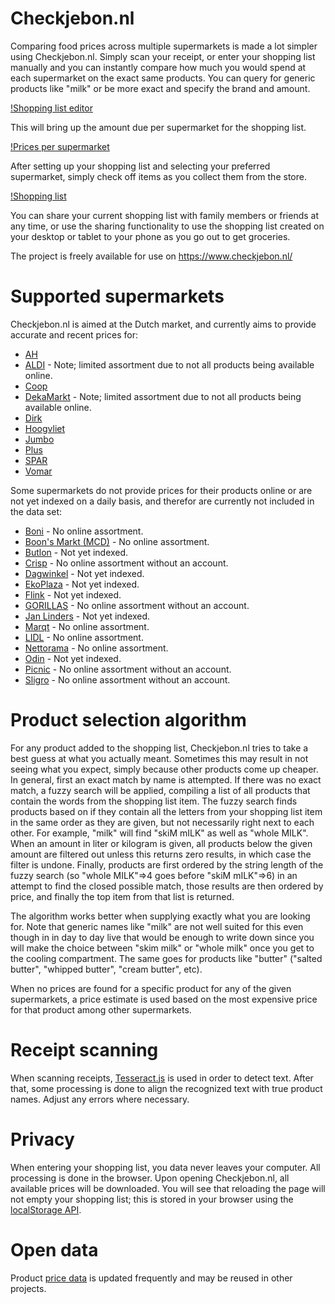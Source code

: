 # Checkjebon.nl

Comparing food prices across multiple supermarkets is made a lot simpler using Checkjebon.nl. Simply scan your receipt, or enter your shopping list manually and you can instantly compare how much you would spend at each supermarket on the exact same products. You can query for generic products like "milk" or be more exact and specify the brand and amount.

[!Shopping list editor](/images/screenshot1.png)

This will bring up the amount due per supermarket for the shopping list.

[!Prices per supermarket](/images/screenshot2.png)

After setting up your shopping list and selecting your preferred supermarket, simply check off items as you collect them from the store.

[!Shopping list](/images/screenshot3.png)

You can share your current shopping list with family members or friends at any time, or use the sharing functionality to use the shopping list created on your desktop or tablet to your phone as you go out to get groceries.

The project is freely available for use on https://www.checkjebon.nl/

# Supported supermarkets

Checkjebon.nl is aimed at the Dutch market, and currently aims to provide accurate and recent prices for:

* [AH](https://www.ah.nl/)
* [ALDI](https://www.aldi.nl/) - Note; limited assortment due to not all products being available online.
* [Coop](https://www.coop.nl/)
* [DekaMarkt](https://www.dekamarkt.nl/) - Note; limited assortment due to not all products being available online.
* [Dirk](https://www.dirk.nl/)
* [Hoogvliet](https://www.hoogvliet.com/)
* [Jumbo](https://www.jumbo.com/)
* [Plus](https://www.plus.nl/)
* [SPAR](https://www.spar.nl/)
* [Vomar](https://www.vomar.nl/)

Some supermarkets do not provide prices for their products online or are not yet indexed on a daily basis, and therefor are currently not included in the data set:

* [Boni](https://bonisupermarkt.nl/) - No online assortment.
* [Boon's Markt (MCD)](https://www.boonsmarkt.nl/) - No online assortment.
* [Butlon](https://butlon.com/) - Not yet indexed.
* [Crisp](https://www.crisp.nl/) - No online assortment without an account.
* [Dagwinkel](https://www.lekkermakkelijk.nl/) - Not yet indexed.
* [EkoPlaza](https://www.ekoplaza.nl/) - Not yet indexed.
* [Flink](https://www.goflink.com/) -  Not yet indexed.
* [GORILLAS](https://gorillas.io/nl) - No online assortment without an account.
* [Jan Linders](https://www.janlinders.nl/) -  Not yet indexed.
* [Marqt](https://www.marqt.nl/) - No online assortment.
* [LIDL](https://www.lidl.nl/) - No online assortment.
* [Nettorama](https://www.nettorama.nl/) - No online assortment.
* [Odin](https://www.odin.nl/) -  Not yet indexed.
* [Picnic](http://picnic.nl/) - No online assortment without an account.
* [Sligro](https://www.sligro.nl/) - No online assortment without an account.

# Product selection algorithm

For any product added to the shopping list, Checkjebon.nl tries to take a best guess at what you actually meant. Sometimes this may result in not seeing what you expect, simply because other products come up cheaper. In general, first an exact match by name is attempted. If there was no exact match, a fuzzy search will be applied, compiling a list of all products that contain the words from the shopping list item. The fuzzy search finds products based on if they contain all the letters from your shopping list item in the same order as they are given, but not necessarily right next to each other. For example, "milk" will find "skiM mILK" as well as "whole MILK". When an amount in liter or kilogram is given, all products below the given amount are filtered out unless this returns zero results, in which case the filter is undone. Finally, products are first ordered by the string length of the fuzzy search (so "whole MILK"=>4 goes before "skiM mILK"=>6) in an attempt to find the closed possible match, those results are then ordered by price, and finally the top item from that list is returned. 

The algorithm works better when supplying exactly what you are looking for. Note that generic names like "milk" are not well suited for this even though in in day to day live that would be enough to write down since you will make the choice between "skim milk" or "whole milk" once you get to the cooling compartment. The same goes for products like "butter" ("salted butter", "whipped butter", "cream butter", etc).

When no prices are found for a specific product for any of the given supermarkets, a price estimate is used based on the most expensive price for that product among other supermarkets.

# Receipt scanning

When scanning receipts, [Tesseract.js](https://github.com/naptha/tesseract.js/) is used in order to detect text. After that, some processing is done to align the recognized text with true product names. Adjust any errors where necessary.

# Privacy

When entering your shopping list, you data never leaves your computer. All processing is done in the browser. Upon opening Checkjebon.nl, all available prices will be downloaded. You will see that reloading the page will not empty your shopping list; this is stored in your browser using the [localStorage API](https://developer.mozilla.org/en-US/docs/Web/API/Window/localStorage).

# Open data

Product [price data](https://github.com/supermarkt/checkjebon/blob/main/data/supermarkets.json?raw=true) is updated frequently and may be reused in other projects.
